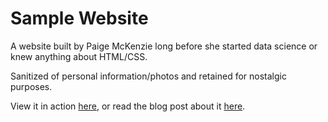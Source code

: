 # Sample Website

A website built by Paige McKenzie long before she started data science or knew anything about HTML/CSS.

Sanitized of personal information/photos and retained for nostalgic purposes.

View it in action [here](https://p-mckenzie.github.io/AnimalKingdom/), or read the blog post 
about it [here](https://p-mckenzie.github.io/content/python/2018/02/09/website/).